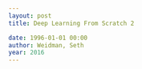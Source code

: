 ```yaml
---
layout: post
title: Deep Learning From Scratch 2

date: 1996-01-01 00:00
author: Weidman, Seth
year: 2016
---
```



